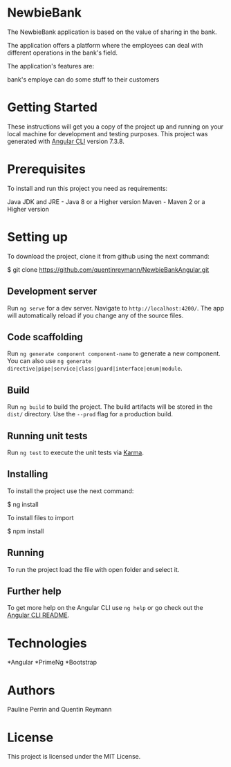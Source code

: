 
# NewbieBank

The NewbieBank application is based on the value of sharing in the bank.

The application offers a platform where the employees can deal with different operations in the bank's field.

The application's features are:


bank's employe can do some stuff to their customers

# Getting Started
These instructions will get you a copy of the project up and running on your local machine for development and testing purposes.
This project was generated with [Angular CLI](https://github.com/angular/angular-cli) version 7.3.8.

# Prerequisites
To install and run this project you need as requirements:

Java JDK and JRE - Java 8 or a Higher version
Maven - Maven 2 or a Higher version

# Setting up
To download the project, clone it from github using the next command:

$ git clone https://github.com/quentinreymann/NewbieBankAngular.git

## Development server

Run `ng serve` for a dev server. Navigate to `http://localhost:4200/`. The app will automatically reload if you change any of the source files.

## Code scaffolding

Run `ng generate component component-name` to generate a new component. You can also use `ng generate directive|pipe|service|class|guard|interface|enum|module`.

## Build

Run `ng build` to build the project. The build artifacts will be stored in the `dist/` directory. Use the `--prod` flag for a production build.

## Running unit tests

Run `ng test` to execute the unit tests via [Karma](https://karma-runner.github.io).

## Installing
To install the project use the next command:

$ ng install

To install files to import

$ npm install

## Running
To run the project load the file with open folder and select it.

## Further help

To get more help on the Angular CLI use `ng help` or go check out the [Angular CLI README](https://github.com/angular/angular-cli/blob/master/README.md).

# Technologies

*Angular
*PrimeNg
*Bootstrap


# Authors
Pauline Perrin and Quentin Reymann

# License
This project is licensed under the MIT License.
